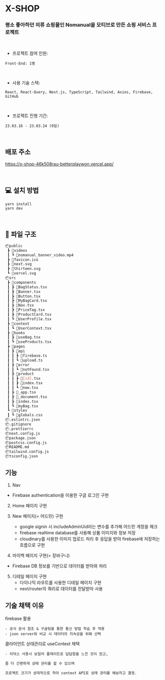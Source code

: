 # X-SHOP

### 평소 좋아하던 의류 쇼핑몰인 Nomanual을 모티브로 만든 쇼핑 서비스 프로젝트

<br/>

- 프로젝트 참여 인원:

`Front-End: 1명`

<br/>

- 사용 기술 스택:

`React, React-Query, Next.js, TypeScript, Tailwind, Axios, Firebase, GitHub`

<br/>

- 프로젝트 진행 기간:

`23.03.16 - 23.03.24 (9일)`

<br/>

## 배포 주소

https://x-shop-46k508rau-betterplaywon.vercel.app/

<br/>

## 💻 설치 방법

    yarn install
    yarn dev

<br/>

## 📂 파일 구조
```bash
📦public
 ┣ 📂videos
 ┃ ┗ 📜nomanual_banner_video.mp4
 ┣ 📜favicon.ico
 ┣ 📜next.svg
 ┣ 📜thirteen.svg
 ┗ 📜vercel.svg
📦src
 ┣ 📂components
 ┃ ┣ 📜BagStatus.tsx
 ┃ ┣ 📜Banner.tsx
 ┃ ┣ 📜Button.tsx
 ┃ ┣ 📜MyBagCard.tsx
 ┃ ┣ 📜Nav.tsx
 ┃ ┣ 📜PriceTag.tsx
 ┃ ┣ 📜ProductCard.tsx
 ┃ ┗ 📜UserProfile.tsx
 ┣ 📂context
 ┃ ┗ 📜UserContext.tsx
 ┣ 📂hooks
 ┃ ┣ 📜useBag.tsx
 ┃ ┗ 📜useProducts.tsx
 ┣ 📂pages
 ┃ ┣ 📂api
 ┃ ┃ ┣ 📜firebase.ts
 ┃ ┃ ┗ 📜upload.ts
 ┃ ┣ 📂error
 ┃ ┃ ┗ 📜notFound.tsx
 ┃ ┣ 📂product
 ┃ ┃ ┣ 📜[id].tsx
 ┃ ┃ ┣ 📜index.tsx
 ┃ ┃ ┗ 📜new.tsx
 ┃ ┣ 📜_app.tsx
 ┃ ┣ 📜_document.tsx
 ┃ ┣ 📜index.tsx
 ┃ ┗ 📜myBag.tsx
 ┗ 📂styles
 ┃ ┗ 📜globals.css
📦.eslintrc.json
📦.gitignore
📦.prettierrc
📦next.config.js
📦package.json
📦postcss.config.js
📦README.md
📦tailwind.config.js
📦tsconfig.json
 ```

## 기능

1. Nav
  - Firebase authentication을 이용한 구글 로그인 구현

2. Home 페이지 구현

3. New 페이지(= 어드민) 구현
	- google signin 시 includeAdminUid라는 변수를 추가해 어드민 계정을 체크
	- firebase realtime database를 사용해 상품 이미지와 정보 저장
	- cloudinary를 사용한 이미지 업로드 처리 후 응답을 받아 firebase에 저장하는 흐름으로 구현

4. 마이백 페이지 구현(= 장바구니)
  - Firebase DB 정보를 기반으로 데이터를 받아와 처리

5. 디테일 페이지 구현
	- 다이나믹 라우트를 사용한 디테일 페이지 구현
	- next/router의 쿼리로 데이터를 전달받아 사용
	
  
  
## 기술 채택 이유

  firebase 활용
  
	- 공식 문서 참조 & 구글링을 통한 통신 방법 학습 후 적용
	- json server와 비교 시 데이터의 지속성을 위해 선택
	
  클라이언트 상태관리로 useContext 채택
  
	- 리덕스 사용시 보일러 플레이트로 답답함을 느낀 것이 컸고,
  
    좀 더 간편하게 상태 관리를 할 수 있으며
    
    프로젝트 크기가 상대적으로 작아 context API로 상태 관리를 해보자고 결정.
